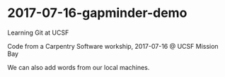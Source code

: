 # 2017-07-16-gapminder-demo
Learning Git at UCSF

Code from a Carpentry Software workship, 2017-07-16 @ UCSF Mission Bay

We can also add words from our local machines. 
